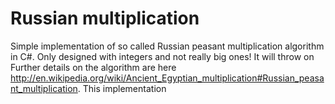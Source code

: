 # Russian multiplication
Simple implementation of so called Russian peasant multiplication algorithm in C#. Only designed with integers and not really big ones! It will throw on 
Further details on the algorithm are here http://en.wikipedia.org/wiki/Ancient_Egyptian_multiplication#Russian_peasant_multiplication. 
This implementation 
